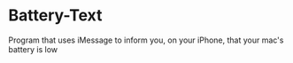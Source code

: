 # Battery-Text
Program that uses iMessage to inform you, on your iPhone, that your mac's battery is low
